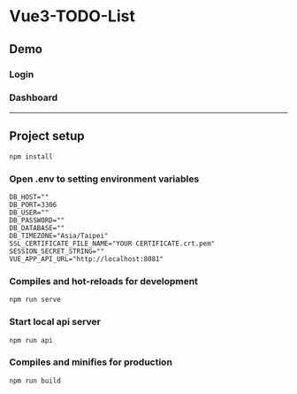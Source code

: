 # Vue3-TODO-List

## Demo

### Login
[]("https://media.discordapp.net/attachments/678253686232711188/1116617787817869342/image.png?width=1179&height=575")

### Dashboard
[]("https://cdn.discordapp.com/attachments/678253686232711188/1116617891610112021/image.png")

[]("https://cdn.discordapp.com/attachments/678253686232711188/1116618001047896094/image.png")

[]("https://cdn.discordapp.com/attachments/678253686232711188/1116618116986843156/image.png")

[]("https://cdn.discordapp.com/attachments/678253686232711188/1116618458696777748/image.png")

[]("https://cdn.discordapp.com/attachments/678253686232711188/1116618514023854101/image.png")


---

## Project setup
```
npm install
```


### Open .env to setting environment variables
```
DB_HOST=""
DB_PORT=3306
DB_USER=""
DB_PASSWORD=""
DB_DATABASE=""
DB_TIMEZONE="Asia/Taipei"
SSL_CERTIFICATE_FILE_NAME="YOUR CERTIFICATE.crt.pem"
SESSION_SECRET_STRING=""
VUE_APP_API_URL="http://localhost:8081"
```

### Compiles and hot-reloads for development
```
npm run serve
```

### Start local api server
```
npm run api
```

### Compiles and minifies for production
```
npm run build
```
